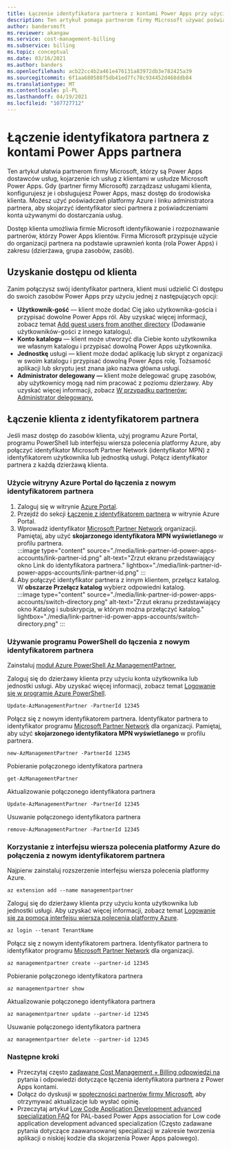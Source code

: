 ```yaml
---
title: Łączenie identyfikatora partnera z kontami Power Apps przy użyciu poświadczeń platformy Azure
description: Ten artykuł pomaga partnerom firmy Microsoft używać poświadczeń platformy Azure, aby pomóc klientom w witrynie Microsoft Power Apps.
author: bandersmsft
ms.reviewer: akangaw
ms.service: cost-management-billing
ms.subservice: billing
ms.topic: conceptual
ms.date: 03/16/2021
ms.author: banders
ms.openlocfilehash: acb22cc4b2a461e476131a83972db3e782425a39
ms.sourcegitcommit: 6f1aa680588f5db41ed7fc78c934452d468ddb84
ms.translationtype: MT
ms.contentlocale: pl-PL
ms.lasthandoff: 04/19/2021
ms.locfileid: "107727712"
---
```

# <a name="link-a-partner-id-to-your-power-apps-accounts"></a>Łączenie identyfikatora partnera z kontami Power Apps partnera

Ten artykuł ułatwia partnerom firmy Microsoft, którzy są Power Apps dostawców usług, kojarzenie ich usług z klientami w usłudze Microsoft Power Apps. Gdy (partner firmy Microsoft) zarządzasz usługami klienta, konfigurujesz je i obsługujesz Power Apps, masz dostęp do środowiska klienta. Możesz użyć poświadczeń platformy Azure i linku administratora partnera, aby skojarzyć identyfikator sieci partnera z poświadczeniami konta używanymi do dostarczania usług.

Dostęp klienta umożliwia firmie Microsoft identyfikowanie i rozpoznawanie partnerów, którzy Power Apps klientów. Firma Microsoft przypisuje użycie do organizacji partnera na podstawie uprawnień konta (rola Power Apps) i zakresu (dzierżawa, grupa zasobów, zasób).

## <a name="get-access-from-your-customer"></a>Uzyskanie dostępu od klienta

Zanim połączysz swój identyfikator partnera, klient musi udzielić Ci dostępu do swoich zasobów Power Apps przy użyciu jednej z następujących opcji:

- **Użytkownik-gość** — klient może dodać Cię jako użytkownika-gościa i przypisać dowolne Power Apps ról. Aby uzyskać więcej informacji, zobacz temat [Add guest users from another directory](../../active-directory/external-identities/what-is-b2b.md) (Dodawanie użytkowników-gości z innego katalogu).
- **Konto katalogu** — klient może utworzyć dla Ciebie konto użytkownika we własnym katalogu i przypisać dowolną Power Apps użytkownika.
- **Jednostkę** usługi — klient może dodać aplikację lub skrypt z organizacji w swoim katalogu i przypisać dowolną Power Apps rolę. Tożsamość aplikacji lub skryptu jest znana jako nazwa główna usługi.
- **Administrator delegowany —** klient może delegować grupę zasobów, aby użytkownicy mogą nad nim pracować z poziomu dzierżawy. Aby uzyskać więcej informacji, zobacz [W przypadku partnerów: Administrator delegowany.](/power-platform/admin/for-partners-delegated-administrator)

## <a name="link-customer-to-a-partner-id"></a>Łączenie klienta z identyfikatorem partnera

Jeśli masz dostęp do zasobów klienta, użyj programu Azure Portal, programu PowerShell lub interfejsu wiersza polecenia platformy Azure, aby połączyć identyfikator Microsoft Partner Network (identyfikator MPN) z identyfikatorem użytkownika lub jednostką usługi. Połącz identyfikator partnera z każdą dzierżawą klienta.

### <a name="use-the-azure-portal-to-link-to-a-new-partner-id"></a>Użycie witryny Azure Portal do łączenia z nowym identyfikatorem partnera

1. Zaloguj się w witrynie [Azure Portal](https://portal.azure.com).
1. Przejdź do sekcji [Łączenie z identyfikatorem partnera](https://portal.azure.com/#blade/Microsoft_Azure_Billing/managementpartnerblade) w witrynie Azure Portal.
1. Wprowadź identyfikator [Microsoft Partner Network](https://partner.microsoft.com/) organizacji. Pamiętaj, aby użyć  **skojarzonego identyfikatora MPN wyświetlanego**  w profilu partnera.  
    :::image type="content" source="./media/link-partner-id-power-apps-accounts/link-partner-id.png" alt-text="Zrzut ekranu przedstawiający okno Link do identyfikatora partnera." lightbox="./media/link-partner-id-power-apps-accounts/link-partner-id.png" :::
1. Aby połączyć identyfikator partnera z innym klientem, przełącz katalog. W **obszarze Przełącz katalog** wybierz odpowiedni katalog.  
    :::image type="content" source="./media/link-partner-id-power-apps-accounts/switch-directory.png" alt-text="Zrzut ekranu przedstawiający okno Katalog i subskrypcja, w którym można przełączyć katalog." lightbox="./media/link-partner-id-power-apps-accounts/switch-directory.png" :::

### <a name="use-powershell-to-link-to-a-new-partner-id"></a>Używanie programu PowerShell do łączenia z nowym identyfikatorem partnera

Zainstaluj [moduł Azure PowerShell Az.ManagementPartner.](https://www.powershellgallery.com/packages/Az.ManagementPartner/)

Zaloguj się do dzierżawy klienta przy użyciu konta użytkownika lub jednostki usługi. Aby uzyskać więcej informacji, zobacz temat [Logowanie się w programie Azure PowerShell](/powershell/azure/authenticate-azureps).

```azurepowershell-interactive
Update-AzManagementPartner -PartnerId 12345
```

Połącz się z nowym identyfikatorem partnera. Identyfikator partnera to identyfikator programu [Microsoft Partner Network](https://partner.microsoft.com/) dla organizacji. Pamiętaj, aby użyć **skojarzonego identyfikatora MPN wyświetlanego**  w profilu partnera.

```azurepowershell-interactive
new-AzManagementPartner -PartnerId 12345
```

Pobieranie połączonego identyfikatora partnera

```azurepowershell-interactive
get-AzManagementPartner
```

Aktualizowanie połączonego identyfikatora partnera

```azurepowershell-interactive
Update-AzManagementPartner -PartnerId 12345
```

Usuwanie połączonego identyfikatora partnera

```azurepowershell-interactive
remove-AzManagementPartner -PartnerId 12345
```

### <a name="use-the-azure-cli-to-link-to-a-new-partner-id"></a>Korzystanie z interfejsu wiersza polecenia platformy Azure do połączenia z nowym identyfikatorem partnera

Najpierw zainstaluj rozszerzenie interfejsu wiersza polecenia platformy Azure.

```azurecli-interactive
az extension add --name managementpartner
```

Zaloguj się do dzierżawy klienta przy użyciu konta użytkownika lub jednostki usługi. Aby uzyskać więcej informacji, zobacz temat [Logowanie się za pomocą interfejsu wiersza polecenia platformy Azure](/cli/azure/authenticate-azure-cli).

```azurecli-interactive
az login --tenant TenantName
```

Połącz się z nowym identyfikatorem partnera. Identyfikator partnera to identyfikator programu [Microsoft Partner Network](https://partner.microsoft.com/) dla organizacji.

```azurecli-interactive
az managementpartner create --partner-id 12345
```

Pobieranie połączonego identyfikatora partnera

```azurecli-interactive
az managementpartner show
```

Aktualizowanie połączonego identyfikatora partnera

```azurecli-interactive
az managementpartner update --partner-id 12345
```

Usuwanie połączonego identyfikatora partnera

```azurecli-interactive
az managementpartner delete --partner-id 12345
```

### <a name="next-steps"></a>Następne kroki

- Przeczytaj często [zadawane Cost Management + Billing odpowiedzi na](../cost-management-billing-faq.yml) pytania i odpowiedzi dotyczące łączenia identyfikatora partnera z Power Apps kontami.
- Dołącz do dyskusji w [społeczności partnerów firmy Microsoft](https://aka.ms/PALdiscussion), aby otrzymywać aktualizacje lub wysłać opinię.
- Przeczytaj artykuł [Low Code Application Development advanced specialization FAQ](https://assetsprod.microsoft.com/mpn/faq-low-code-app-development-advanced-specialization.pdf) for PAL-based Power Apps association for Low code application development advanced specialization (Często zadawane pytania dotyczące zaawansowanej specjalizacji w zakresie tworzenia aplikacji o niskiej kodzie dla skojarzenia Power Apps palowego).
